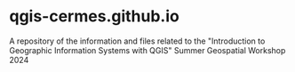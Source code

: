 # qgis-cermes.github.io
A repository of the information and files related to the "Introduction to Geographic Information Systems with QGIS"  Summer Geospatial Workshop 2024
